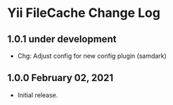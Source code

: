 # Yii FileCache Change Log


## 1.0.1 under development

- Chg: Adjust config for new config plugin (samdark)

## 1.0.0 February 02, 2021

- Initial release.
